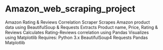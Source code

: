 # Amazon_web_scraping_project
Amazon Rating &amp; Reviews Correlation Scraper Scrapes Amazon product data using BeautifulSoup &amp; Requests Extracts Product name, Price, Rating &amp; Reviews Calculates Rating-Reviews correlation using Pandas Visualizes using Matplotlib Requires: Python 3.x BeautifulSoup4 Requests Pandas Matplotlib
